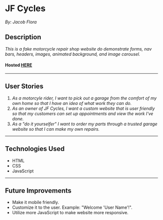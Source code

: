 # JF Cycles
*By: Jacob Flora*
## Description
*This is a fake motorcycle repair shop website do demonstrate forms, nav bars, headers, images, animated background, and image carousel.* 
#### Hosted [HERE](https://jacob52210.github.io/JF_Cycles/ "JF Cycles")
___
## User Stories
1. *As a motorcyle rider, I want to pick out a garage from the comfort of my own home so that I have an idea of what work they can do.*
2. *As an owner of JF Cycles, I want a custom website that is user friendly so that my customers can set up appointments and view the work I've done.*
3. *As a "do it yourselfer" I want to order my parts through a trusted garage website so that I can make my own repairs.*
___
## Technologies Used
* HTML
* CSS
* JavaScript
___
## Future Improvements
* Make it mobile friendly.
* Customize it to the user. Example: "Welcome 'User Name'!".
* Utilize more JavaScript to make website more responsive.
